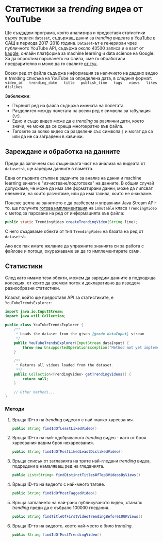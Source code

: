 # Статистики за *trending* видеа от YouTube

Ще създадем програма, която анализира и предоставя статистики върху реален
`dataset`, съдържащ данни за *trending* видеата в
[YouTube](https://www.youtube.com) в САЩ в периода 2017-2018 година.
`Dataset`-ът е генериран чрез публичното YouTube API, съдържа около 40500 записа
и е взет от
[kaggle](https://www.kaggle.com/datasnaek/youtube-new/version/115#USvideos.csv),
онлайн платформа за machine learning и data science на Google. За да опростим
парсването на файла, сме го обработили предварително и може да го свалите
[от тук](USvideos.txt).

Всеки ред от файла съдържа информация за наличието на дадено видео в *trending*
списъка на YouTube за определена дата, в следния формат:
`video_id   trending_date   title   publish_time   tags   views   likes   dislikes`

**Забележки:**
* Първият ред на файла съдържа имената на полетата.
* Разделител между полетата на всеки ред е символа за табулация (`\t`).
* Едно и също видео може да е *trending* за различни дати, което значи, че може
да се среща многократно във файла.
* Таговете за всяко видео са разделени със символа `|` и могат да са или да не
са заградени в кавички.

## Зареждане и обработка на данните

Преди да започнем със същинската част на анализа на видеата от `dataset`-a, ще
заредим данните в паметта.

Една от първите стъпки в задачите за анализ на данни и machine learning винаги е
"изчистване/подготовка" на данните. В общия случай допускаме, че може да има зле
форматирани данни, може да липсват елементи, на които разчитаме, или да има
такива, които не очакваме.

Понеже целта на занятието е да разберем и упражним Java Stream API-то, ще
получите [готова имплементация](src/org/elsys/duzunov/TrendingVideo.java) на
`immutable` класа `TrendingVideo` с метод за парсване на ред от информацията
във файла:
```java
public static TrendingVideo createTrendingVideo(String line);
```

С него създаваме обекти от тип `TrendingVideo` на базата на ред от `dataset`-a.

Ако все пак имате желание да упражните знанията си за работа с файлове и потоци,
окуражаваме ви да го имплементирате сами.

## Статистики

След като имаме тези обекти, можем да заредим данните в подходяща колекция, от
която да вземем поток и декларативно да изведем разнообразни статистики.

Класът, който ще предоставя API за статистиките, е `YouTubeTrendsExplorer`:

```java
import java.io.InputStream;
import java.util.Collection;

public class YouTubeTrendsExplorer {
    /**
     * Loads the dataset from the given {@code dataInput} stream.
     */
    public YouTubeTrendsExplorer(InputStream dataInput) {
        throw new UnsupportedOperationException("Method not yet implemented");
    }

    /**
     * Returns all videos loaded from the dataset.
     **/
    public Collection<TrendingVideo> getTrendingVideos() {
        return null;
    }

    // Other methods...
}
```

### Методи

1. Връща ID-то на *trending* видеото с най-малко харесвания.

   ```java
   public String findIdOfLeastLikedVideo()
   ```

2. Връща ID-то на най-одобряваното *trending* видео - като от броя харесвания
вадим броя нехаресвания.

   ```java
   public String findIdOfMostLikedLeastDislikedVideo()
   ```

3. Връща списък от заглавията на трите най-гледани *trending* видеа, подредени в
намаляващ ред на гледанията.

   ```java
   public List<String> findDistinctTitlesOfTop3VideosByViews()
   ```

4. Връща ID-то на видеото с най-много тагове.

   ```java
   public String findIdOfMostTaggedVideo()
   ```

5. Връща заглавието на най-рано публикуваното видео, станало *trending* преди да
е събрало 100000 гледания.

   ```java
   public String findTitleOfFirstVideoTrendingBefore100KViews()
   ```

6. Връща ID-то на видеото, което най-често е било *trending*.

   ```java
   public String findIdOfMostTrendingVideo()
   ```
